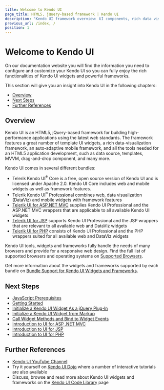 ```yaml
---
title: Welcome to Kendo UI
page_title: HTML5, jQuery-based framework | Kendo UI
description: "Kendo UI framework overview: UI components, rich data visualization framework, auto-adaptive mobile widgets and all tools for building rich web applications."
previous_url: /index, /
position: 1
---
```


# Welcome to Kendo UI

On our documentation website you will find the information you need to configure and customize your Kendo UI so you can fully enjoy the rich functionalities of Kendo UI widgets and powerful frameworks.  
 
This section will give you an insight into Kendo UI in the following chapters:  


*	[Overview](...)
*	[Next Steps](...)
*	[Further References](...)

## Overview

Kendo UI is an HTML5, jQuery-based framework for building high-performance applications using the latest web standards. The framework features a great number of template UI widgets, a rich data-visualization framework, an auto-adaptive mobile framework, and all the tools needed for an HTML5 application development, such as data source, templates, MVVM, drag-and-drop component, and many more. 

Kendo UI comes in several different bundles:

* Telerik Kendo UI<sup>®</sup> Core is a free, open source version of Kendo UI and is licensed under Apache 2.0. Kendo UI Core includes web and mobile widgets as well as framework features.
* Telerik Kendo UI<sup>®</sup> Professional combines web, data visualization (DataViz) and mobile widgets with framework features
* [Telerik UI for ASP.NET MVC](http://docs.telerik.com/kendo-ui/aspnet-mvc/introduction) supplies Kendo UI Professional and the ASP.NET MVC wrappers that are applicable to all available Kendo UI widgets
* [Telerik UI for JSP](http://docs.telerik.com/kendo-ui/jsp/introduction) supports Kendo UI Professional and the JSP wrappers that are relevant to all available web and DataViz widgets 
* [Telerik UI for PHP](http://docs.telerik.com/kendo-ui/php/introduction) consists of Kendo UI Professional and the PHP wrappers suited for all available web and DataViz widgets

Kendo UI tools, widgets and frameworks fully handle the needs of many browsers and provide for a responsive web design. Find the full list of supported browsers and operating systems on [Supported Browsers](...).

Get more information about the widgets and frameworks supported by each bundle on [Bundle Support for Kendo UI Widgets and Frameworks](...).   

## Next Steps

* [JavaScript Prerequisites](...)
* [Getting Started](...)
* [Initialize a Kendo UI Widget As a jQuery Plug-In](http://docs.telerik.com/kendo-ui/basics/jquery-initialization#initialize-a-kendo-ui-widget-using-the-jquery-plugin-syntax)
* [Initialize a Kendo UI Widget from Markup](http://docs.telerik.com/kendo-ui/basics/markup)
* [Call Widget Methods and Bind to Widget Events](http://docs.telerik.com/kendo-ui/basics/events-and-methods)
* [Introduction to UI for ASP .NET MVC](http://docs.telerik.com/kendo-ui/aspnet-mvc/introduction)
* [Introduction to UI for JSP](http://docs.telerik.com/kendo-ui/jsp/introduction)
* [Introduction to UI for PHP](http://docs.telerik.com/kendo-ui/php/introduction)

## Further References

* [Kendo UI YouTube Channel](https://www.youtube.com/user/kendouiTV)
* Try it yourself on [Kendo UI Dojo](http://dojo.telerik.com/) where a number of interactive tutorials are also available 
* Discuss, browse and read more about Kendo UI widgets and frameworks on the [Kendo UI Code Library](http://www.telerik.com/support/code-library) page 